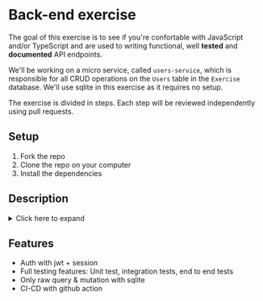 # Back-end exercise

The goal of this exercise is to see if you're confortable with JavaScript and/or TypeScript and are used to writing functional, well **tested** and **documented** API endpoints.

We'll be working on a micro service, called `users-service`, which is responsible for all CRUD operations on the `Users` table in the `Exercise` database. We'll use sqlite in this exercise as it requires no setup.

The exercise is divided in steps. Each step will be reviewed independently using pull requests.

## Setup

1. Fork the repo
2. Clone the repo on your computer
3. Install the dependencies

## Description

<details>
<summary>Click here to expand</summary>


1. Create the Users table

```
Users
- userId PRIMARY KEY
- firstName
- lastName
- fullName
- email
- birthdate
- street
- city
- country
- zip
- status ENUM (ACTIVE/LOCKED/CLOSED)
- createdAt
- updatedAt
```

2. Write the CRUD endpoints
3. Add an authentication layer using JWT. We'll assume that an another service is responsible for generating valid JWTs.
4. Write a script to insert a bunch of test data
5. Add a second table named UserSettings following the following schema:

```
UserSettings
- userSettingId PRIMARY KEY
- userId FOREIGN KEY
- hasSubscribedToNewsletter
- defaultCurrency
```

6. Write the CRUD endpoints for this new table
7. Allow the user's GET endpoint to return the userSettings alongside the user object

### Requisites

- All endpoints must be tested
- All endpoints must be documented
- All endpoints should validate their inputs

### How to use sqlite3/sqlite

`sqlite3` is a wrapper around SQLite but doesn't provide a promise based API. Therefore, we use another wrapper which is `sqlite` which offers a Promise API around `sqlite3`.

- Run mutations

```
// INSERT, CREATE TABLE, UPDATE etc.
await db.run(sqlMutation)
```

- Run queries

```
// Get one item
await db.get(sqlQuery)
// Get several items
await db.all(sqlQuery)
```


</details>

## Features

- Auth with jwt + session
- Full testing features: Unit test, integration tests, end to end tests
- Only raw query & mutation with sqlite
- CI-CD with github action